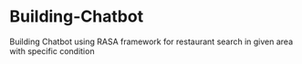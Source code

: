 # Building-Chatbot
Building Chatbot using RASA framework for restaurant search in given area with specific condition
